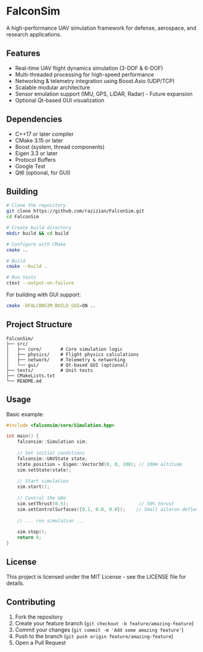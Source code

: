 # FalconSim

A high-performance UAV simulation framework for defense, aerospace, and research applications.

## Features

- Real-time UAV flight dynamics simulation (3-DOF & 6-DOF)
- Multi-threaded processing for high-speed performance
- Networking & telemetry integration using Boost.Asio (UDP/TCP)
- Scalable modular architecture
- Sensor emulation support (IMU, GPS, LiDAR, Radar) - Future expansion
- Optional Qt-based GUI visualization

## Dependencies

- C++17 or later compiler
- CMake 3.15 or later
- Boost (system, thread components)
- Eigen 3.3 or later
- Protocol Buffers
- Google Test
- Qt6 (optional, for GUI)

## Building

```bash
# Clone the repository
git clone https://github.com/razizian/FalconSim.git
cd FalconSim

# Create build directory
mkdir build && cd build

# Configure with CMake
cmake ..

# Build
cmake --build .

# Run tests
ctest --output-on-failure
```

For building with GUI support:
```bash
cmake -DFALCONSIM_BUILD_GUI=ON ..
```

## Project Structure

```
FalconSim/
├── src/
│   ├── core/       # Core simulation logic
│   ├── physics/    # Flight physics calculations
│   ├── network/    # Telemetry & networking
│   └── gui/        # Qt-based GUI (optional)
├── tests/          # Unit tests
├── CMakeLists.txt
└── README.md
```

## Usage

Basic example:

```cpp
#include <falconsim/core/Simulation.hpp>

int main() {
    falconsim::Simulation sim;
    
    // Set initial conditions
    falconsim::UAVState state;
    state.position = Eigen::Vector3d(0, 0, 100); // 100m altitude
    sim.setState(state);
    
    // Start simulation
    sim.start();
    
    // Control the UAV
    sim.setThrust(0.5);                          // 50% thrust
    sim.setControlSurfaces({0.1, 0.0, 0.0});    // Small aileron deflection
    
    // ... run simulation ...
    
    sim.stop();
    return 0;
}
```

## License

This project is licensed under the MIT License - see the LICENSE file for details.

## Contributing

1. Fork the repository
2. Create your feature branch (`git checkout -b feature/amazing-feature`)
3. Commit your changes (`git commit -m 'Add some amazing feature'`)
4. Push to the branch (`git push origin feature/amazing-feature`)
5. Open a Pull Request 